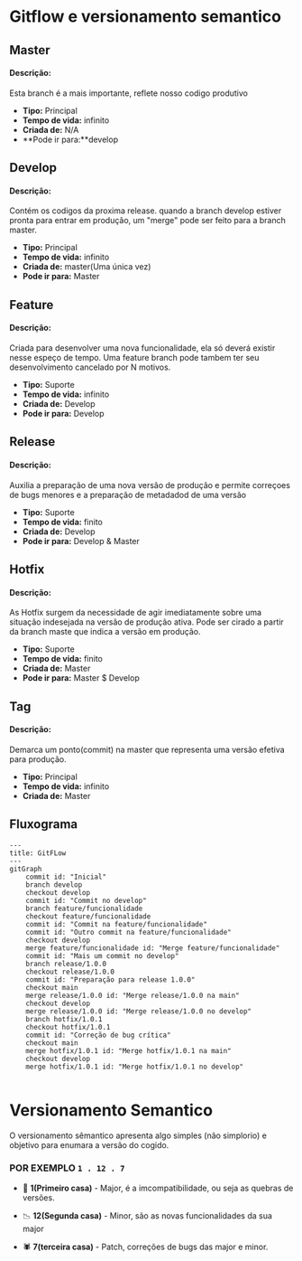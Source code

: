 # Gitflow e versionamento semantico

## Master

#### Descrição:
Esta branch é a mais importante, reflete nosso codigo produtivo

- **Tipo:** Principal
- **Tempo de vida:** infinito
- **Criada de:** N/A
- **Pode ir para:**develop

## Develop

#### Descrição:
Contém os codigos da proxima release. quando a branch develop estiver pronta para entrar em produção, um "merge" pode ser feito para a branch master.

- **Tipo:** Principal
- **Tempo de vida:** infinito
- **Criada de:** master(Uma única vez)
- **Pode ir para:** Master

## Feature

#### Descrição:
Criada para desenvolver uma nova funcionalidade, ela só deverá existir nesse espeço de tempo. Uma feature branch pode tambem ter seu desenvolvimento cancelado por N motivos.

- **Tipo:** Suporte
- **Tempo de vida:** infinito
- **Criada de:** Develop
- **Pode ir para:** Develop

## Release

#### Descrição:
Auxilia a preparação de uma nova versão de produção e permite correçoes de bugs menores e a preparação de metadadod de uma versão

- **Tipo:** Suporte
- **Tempo de vida:** finito
- **Criada de:** Develop
- **Pode ir para:** Develop & Master

## Hotfix

#### Descrição:
As Hotfix surgem da necessidade de agir imediatamente sobre uma situação indesejada na versão de produção ativa. Pode ser cirado a partir da branch maste que indica a versão em produção.

- **Tipo:** Suporte
- **Tempo de vida:** finito
- **Criada de:** Master
- **Pode ir para:** Master $ Develop

## Tag

#### Descrição:
Demarca um ponto(commit) na master que representa uma versão efetiva para produção.

- **Tipo:** Principal
- **Tempo de vida:** infinito
- **Criada de:** Master

## Fluxograma

```mermaid
---
title: GitFLow
---
gitGraph
    commit id: "Inicial"
    branch develop
    checkout develop
    commit id: "Commit no develop"
    branch feature/funcionalidade
    checkout feature/funcionalidade
    commit id: "Commit na feature/funcionalidade"
    commit id: "Outro commit na feature/funcionalidade"
    checkout develop
    merge feature/funcionalidade id: "Merge feature/funcionalidade"
    commit id: "Mais um commit no develop"
    branch release/1.0.0
    checkout release/1.0.0
    commit id: "Preparação para release 1.0.0"
    checkout main
    merge release/1.0.0 id: "Merge release/1.0.0 na main"
    checkout develop
    merge release/1.0.0 id: "Merge release/1.0.0 no develop"
    branch hotfix/1.0.1
    checkout hotfix/1.0.1
    commit id: "Correção de bug crítica"
    checkout main
    merge hotfix/1.0.1 id: "Merge hotfix/1.0.1 na main"
    checkout develop
    merge hotfix/1.0.1 id: "Merge hotfix/1.0.1 no develop"


```

# Versionamento Semantico

O versionamento sêmantico apresenta algo simples (não simplorio) e objetivo para enumara a versão do cogido.

### POR EXEMPLO `1 . 12 . 7`

- 🚀 **1(Primeiro casa)** - Major, é a imcompatibilidade, ou seja as quebras de versões.


- 📉 **12(Segunda casa)** - Minor, são as novas funcionalidades da sua major

- 🕷️ **7(terceira casa)** - Patch, correções de bugs das major e minor.
